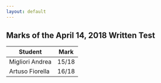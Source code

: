 ```yaml
---
layout: default
---
```


Marks of the April 14, 2018 Written Test
----------------------------------------

| Student                                 | Mark  |
|-----------------------------------------|:-----:|
| Migliori Andrea                         | 15/18 |
| Artuso Fiorella                         | 16/18 |


